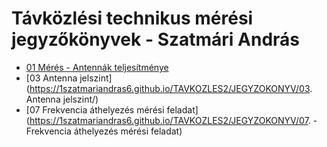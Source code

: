 # Távközlési technikus mérési jegyzőkönyvek - Szatmári András
- [01 Mérés - Antennák teljesítménye](https://1szatmariandras6.github.io/TAVKOZLES2/JEGYZOKONYV/ANTENNAK/)
- [03 Antenna jelszint](https://1szatmariandras6.github.io/TAVKOZLES2/JEGYZOKONYV/03. Antenna jelszint/)
- [07 Frekvencia áthelyezés mérési feladat](https://1szatmariandras6.github.io/TAVKOZLES2/JEGYZOKONYV/07. - Frekvencia áthelyezés mérési feladat)